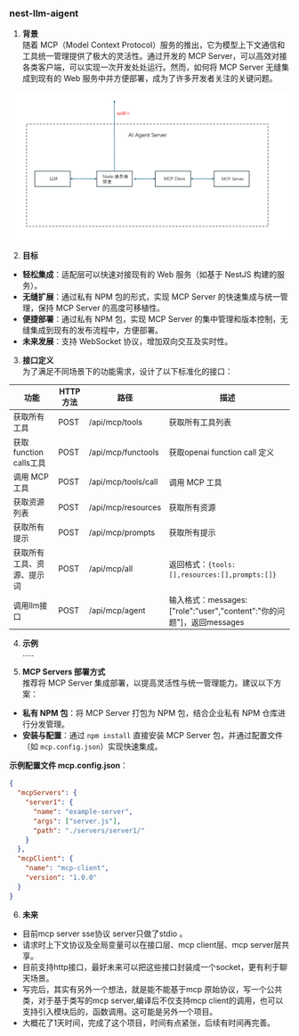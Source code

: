 ### nest-llm-aigent
1. **背景**  
随着 MCP（Model Context Protocol）服务的推出，它为模型上下文通信和工具统一管理提供了极大的灵活性。通过开发的 MCP Server，可以高效对接各类客户端，可以实现一次开发处处运行。然而，如何将 MCP Server 无缝集成到现有的 Web 服务中并方便部署，成为了许多开发者关注的关键问题。

<img src="./jg.png" />

2. **目标**  
- **轻松集成**：适配层可以快速对接现有的 Web 服务（如基于 NestJS 构建的服务）。
- **无缝扩展**：通过私有 NPM 包的形式，实现 MCP Server 的快速集成与统一管理，保持 MCP Server 的高度可移植性。
- **便捷部署**：通过私有 NPM 包，实现 MCP Server 的集中管理和版本控制，无缝集成到现有的发布流程中，方便部署。
- **未来发展**：支持 WebSocket 协议，增加双向交互及实时性。

3. **接口定义**  
为了满足不同场景下的功能需求，设计了以下标准化的接口：

| 功能                      | HTTP 方法 | 路径                   | 描述                          |
|---------------------------|-----------|------------------------|-------------------------------|
| 获取所有工具               | POST      | /api/mcp/tools             | 获取所有工具列表              |
| 获取function calls工具               | POST      | /api/mcp/functools             | 获取openai function call 定义              |
| 调用 MCP 工具              | POST      | /api/mcp/tools/call        | 调用 MCP 工具                 |
| 获取资源列表               | POST      | /api/mcp/resources         | 获取所有资源                  |
| 获取所有提示               | POST      | /api/mcp/prompts           | 获取所有提示                  |
| 获取所有工具、资源、提示词 | POST      | /api/mcp/all               | 返回格式：`{tools:[],resources:[],prompts:[]}` |
| 调用llm接口 | POST      | /api/mcp/agent               | 输入格式：messages:["role":"user","content":"你的问题"]，返回messages |

4. **示例**  
.....

5. **MCP Servers 部署方式**  
推荐将 MCP Server 集成部署，以提高灵活性与统一管理能力。建议以下方案：
- **私有 NPM 包**：将 MCP Server 打包为 NPM 包，结合企业私有 NPM 仓库进行分发管理。
- **安装与配置**：通过 `npm install` 直接安装 MCP Server 包，并通过配置文件（如 `mcp.config.json`）实现快速集成。

**示例配置文件 mcp.config.json**：
```json
{
  "mcpServers": {
    "server1": {
      "name": "example-server",
      "args": ["server.js"],
      "path": "./servers/server1/"
    }
  },
  "mcpClient": {
    "name": "mcp-client",
    "version": "1.0.0"
  }
}
```

6. **未来**  
- 目前mcp server sse协议 server只做了stdio 。
-  请求时上下文协议及全局变量可以在接口层、mcp client层、mcp server层共享。
- 目前支持http接口，最好未来可以把这些接口封装成一个socket，更有利于聊天场景。
- 写完后，其实有另外一个想法，就是能不能基于mcp 原始协议，写一个公共类，对于基于类写的mcp server,编译后不仅支持mcp client的调用，也可以支持引入模块后的，函数调用。这可能是另外一个项目。
- 大概花了1天时间，完成了这个项目，时间有点紧张，后续有时间再完善。

